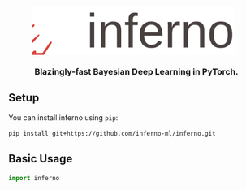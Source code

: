 
<div align="center">
    <picture>
    <source srcset="assets/logo/logo_text_black.svg" media="(prefers-color-scheme: light)"/>
    <source srcset="assets/logo/logo_text_white.svg"  media="(prefers-color-scheme: dark)"/>
    <img align="center" src="assets/logo/logo_text_black.svg" alt="Inferno" width="400" style="padding-right: 10px; padding left: 10px;"/>
    </picture>
    <h3>Blazingly-fast Bayesian Deep Learning in PyTorch.</h3>
</div>

## Setup

You can install inferno using `pip`:

<!-- 
```sh
pip install inferno-torch
``` 
-->

```sh
pip install git+https://github.com/inferno-ml/inferno.git
```

## Basic Usage

```python
import inferno
```

